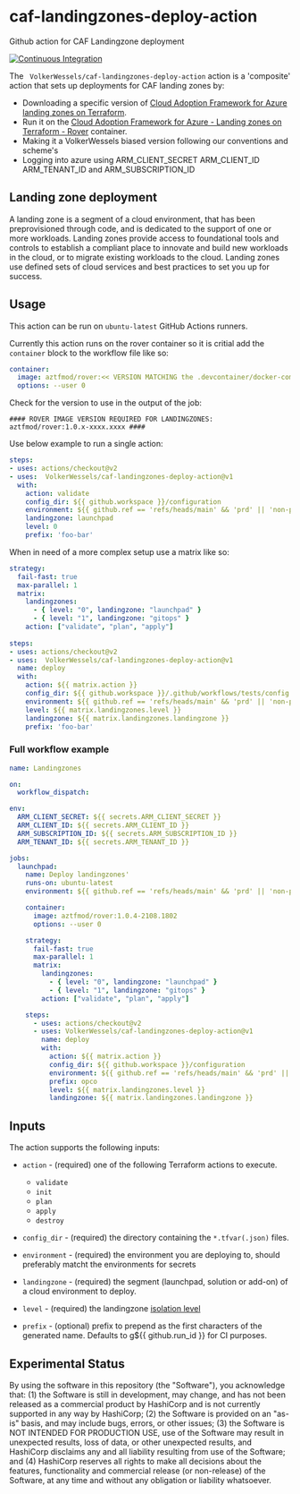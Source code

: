 # caf-landingzones-deploy-action
Github action for CAF Landingzone deployment
<p align="left">
  <a href="https://github.com/VolkerWessels/caf-landingzones-deploy-action/actions">
    <img alt="Continuous Integration" src="https://github.com/VolkerWessels/caf-landingzones-deploy-action/workflows/Landingzones/badge.svg" /></a>
</p>

The ` VolkerWessels/caf-landingzones-deploy-action` action is a 'composite' action that sets up deployments for CAF landing zones by:

- Downloading a specific version of [Cloud Adoption Framework for Azure landing zones on Terraform](https://github.com/Azure/caf-terraform-landingzones).
- Run it on the [Cloud Adoption Framework for Azure - Landing zones on Terraform - Rover](https://github.com/aztfmod/rover) container.
- Making it a VolkerWessels biased version following our conventions and scheme's
- Logging into azure using ARM_CLIENT_SECRET ARM_CLIENT_ID ARM_TENANT_ID and ARM_SUBSCRIPTION_ID

## Landing zone deployment
A landing zone is a segment of a cloud environment, that has been preprovisioned through code, and is dedicated to the 
support of one or more workloads. Landing zones provide access to foundational tools and controls to establish a 
compliant place to innovate and build new workloads in the cloud, or to migrate existing workloads to the cloud. 
Landing zones use defined sets of cloud services and best practices to set you up for success.

## Usage

This action can be run on `ubuntu-latest` GitHub Actions runners.

Currently this action runs on the rover container so it is critial add the `container` block to the workflow file like so:

```yaml
container:
  image: aztfmod/rover:<< VERSION MATCHING the .devcontainer/docker-compose.yml image >>
  options: --user 0
```
Check for the version to use in the output of the job:
```shell 
#### ROVER IMAGE VERSION REQUIRED FOR LANDINGZONES: aztfmod/rover:1.0.x-xxxx.xxxx ####
```

Use below example to run a single action: 
```yaml
steps:
- uses: actions/checkout@v2
- uses:  VolkerWessels/caf-landingzones-deploy-action@v1
  with:
    action: validate
    config_dir: ${{ github.workspace }}/configuration
    environment: ${{ github.ref == 'refs/heads/main' && 'prd' || 'non-prd' }}
    landingzone: launchpad
    level: 0
    prefix: 'foo-bar'
```



When in need of a more complex setup use a matrix like so:

```yaml
strategy:
  fail-fast: true
  max-parallel: 1
  matrix:
    landingzones:
      - { level: "0", landingzone: "launchpad" }
      - { level: "1", landingzone: "gitops" }
    action: ["validate", "plan", "apply"]
    
steps:
- uses: actions/checkout@v2  
- uses:  VolkerWessels/caf-landingzones-deploy-action@v1
  name: deploy
  with:
    action: ${{ matrix.action }}
    config_dir: ${{ github.workspace }}/.github/workflows/tests/config
    environment: ${{ github.ref == 'refs/heads/main' && 'prd' || 'non-prd' }} ## For azure tags
    level: ${{ matrix.landingzones.level }}
    landingzone: ${{ matrix.landingzones.landingzone }}
    prefix: 'foo-bar'
```

### Full workflow example
```yaml
name: Landingzones

on:
  workflow_dispatch:

env:
  ARM_CLIENT_SECRET: ${{ secrets.ARM_CLIENT_SECRET }}
  ARM_CLIENT_ID: ${{ secrets.ARM_CLIENT_ID }}
  ARM_SUBSCRIPTION_ID: ${{ secrets.ARM_SUBSCRIPTION_ID }}
  ARM_TENANT_ID: ${{ secrets.ARM_TENANT_ID }}

jobs:
  launchpad:
    name: Deploy landingzones'
    runs-on: ubuntu-latest
    environment: ${{ github.ref == 'refs/heads/main' && 'prd' || 'non-prd' }} ## For secrets

    container:
      image: aztfmod/rover:1.0.4-2108.1802
      options: --user 0

    strategy:
      fail-fast: true
      max-parallel: 1
      matrix:
        landingzones:
          - { level: "0", landingzone: "launchpad" }
          - { level: "1", landingzone: "gitops" }
        action: ["validate", "plan", "apply"]

    steps:
      - uses: actions/checkout@v2
      - uses: VolkerWessels/caf-landingzones-deploy-action@v1
        name: deploy
        with:
          action: ${{ matrix.action }}
          config_dir: ${{ github.workspace }}/configuration
          environment: ${{ github.ref == 'refs/heads/main' && 'prd' || 'non-prd' }} ## For azure tags
          prefix: opco
          level: ${{ matrix.landingzones.level }}
          landingzone: ${{ matrix.landingzones.landingzone }}
```

## Inputs

The action supports the following inputs:

- `action` - (required) one of the following Terraform actions to execute.
  - `validate`
  - `init`
  - `plan`
  - `apply`
  - `destroy`
  
- `config_dir` - (required) the directory containing the `*.tfvar(.json)` files.
- `environment` - (required) the environment you are deploying to, should preferably matcht the environments for secrets
- `landingzone` - (required) the segment (launchpad, solution or add-on) of a cloud environment to deploy.
- `level` - (required) the landingzone [isolation level](https://github.com/Azure/caf-terraform-landingzones/blob/master/documentation/code_architecture/hierarchy.md)
- `prefix` - (optional) prefix to prepend as the first characters of the generated name. Defaults to g${{ github.run_id }} for CI purposes.


## Experimental Status

By using the software in this repository (the "Software"), you acknowledge that: (1) the Software is still in development, may change, and has not been released as a commercial product by HashiCorp and is not currently supported in any way by HashiCorp; (2) the Software is provided on an "as-is" basis, and may include bugs, errors, or other issues;  (3) the Software is NOT INTENDED FOR PRODUCTION USE, use of the Software may result in unexpected results, loss of data, or other unexpected results, and HashiCorp disclaims any and all liability resulting from use of the Software; and (4) HashiCorp reserves all rights to make all decisions about the features, functionality and commercial release (or non-release) of the Software, at any time and without any obligation or liability whatsoever.
